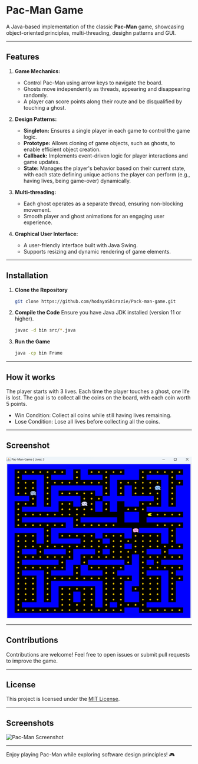 # Pac-Man Game

A Java-based implementation of the classic **Pac-Man** game, showcasing object-oriented principles, multi-threading, desighn patterns and GUI.

---

## Features

1. **Game Mechanics:**
   - Control Pac-Man using arrow keys to navigate the board.
   - Ghosts move independently as threads, appearing and disappearing randomly.
   - A player can score points along their route and be disqualified by touching a ghost.

2. **Design Patterns:**
   - **Singleton:** Ensures a single player in each game to control the game logic.
   - **Prototype:** Allows cloning of game objects, such as ghosts, to enable efficient object creation.
   - **Callback:** Implements event-driven logic for player interactions and game updates.
   - **State:** Manages the player's behavior based on their current state, with each state defining unique actions the player can perform (e.g., having lives, being game-over) dynamically.

3. **Multi-threading:**
   - Each ghost operates as a separate thread, ensuring non-blocking movement.
   - Smooth player and ghost animations for an engaging user experience.

4. **Graphical User Interface:**
   - A user-friendly interface built with Java Swing.
   - Supports resizing and dynamic rendering of game elements.

---

## Installation

1. **Clone the Repository**
   ```bash
   git clone https://github.com/hodayaShirazie/Pack-man-game.git
   ```

2. **Compile the Code**
   Ensure you have Java JDK installed (version 11 or higher).
   ```bash
   javac -d bin src/*.java
   ```

3. **Run the Game**
   ```bash
   java -cp bin Frame
   ```

---
## How it works
The player starts with 3 lives. Each time the player touches a ghost, one life is lost.
The goal is to collect all the coins on the board, with each coin worth 5 points.

- Win Condition: Collect all coins while still having lives remaining.
- Lose Condition: Lose all lives before collecting all the coins.

---

## Screenshot

![Pac-Man Screenshot](src/Images/Screenshot%202024-11-23%20191442.png)

---

## Contributions

Contributions are welcome! Feel free to open issues or submit pull requests to improve the game.

---

## License

This project is licensed under the [MIT License](LICENSE).

---

## Screenshots

![Pac-Man Screenshot]("https://github.com/hodayaShirazie/Pack-man-game/blob/main/TheGameBoard.png")


---

Enjoy playing Pac-Man while exploring software design principles! 🎮
